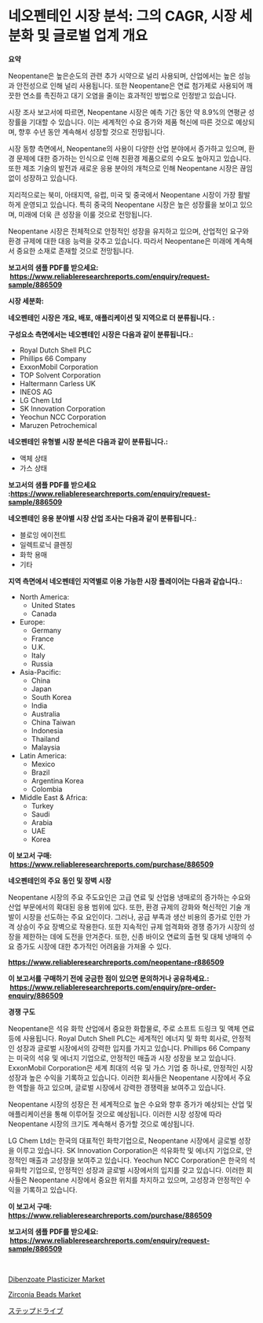 <p><h1>네오펜테인 시장 분석: 그의 CAGR, 시장 세분화 및 글로벌 업계 개요</h1></p><p><strong>요약</strong></p>
<p><p>Neopentane은 높은순도의 관련 추가 시약으로 널리 사용되며, 산업에서는 높은 성능과 안전성으로 인해 널리 사용됩니다. 또한 Neopentane은 연료 첨가제로 사용되어 깨끗한 연소를 촉진하고 대기 오염을 줄이는 효과적인 방법으로 인정받고 있습니다.</p><p>시장 조사 보고서에 따르면, Neopentane 시장은 예측 기간 동안 약 8.9%의 연평균 성장률을 기대할 수 있습니다. 이는 세계적인 수요 증가와 제품 혁신에 따른 것으로 예상되며, 향후 수년 동안 계속해서 성장할 것으로 전망됩니다.</p><p>시장 동향 측면에서, Neopentane의 사용이 다양한 산업 분야에서 증가하고 있으며, 환경 문제에 대한 증가하는 인식으로 인해 친환경 제품으로의 수요도 높아지고 있습니다. 또한 제조 기술의 발전과 새로운 응용 분야의 개척으로 인해 Neopentane 시장은 끊임없이 성장하고 있습니다.</p><p>지리적으로는 북미, 아태지역, 유럽, 미국 및 중국에서 Neopentane 시장이 가장 활발하게 운영되고 있습니다. 특히 중국의 Neopentane 시장은 높은 성장률을 보이고 있으며, 미래에 더욱 큰 성장을 이룰 것으로 전망됩니다.</p><p>Neopentane 시장은 전체적으로 안정적인 성장을 유지하고 있으며, 산업적인 요구와 환경 규제에 대한 대응 능력을 갖추고 있습니다. 따라서 Neopentane은 미래에 계속해서 중요한 소재로 존재할 것으로 전망됩니다.</p></p>
<p><strong>보고서의 샘플 PDF를 받으세요: &nbsp;<a href="https://www.reliableresearchreports.com/enquiry/request-sample/886509">https://www.reliableresearchreports.com/enquiry/request-sample/886509</a></strong></p>
<p><strong>시장 세분화:</strong></p>
<p><strong> 네오펜테인 시장은 개요, 배포, 애플리케이션 및 지역으로 더 분류됩니다. :</strong></p>
<p><strong>구성요소 측면에서는 네오펜테인 시장은 다음과 같이 분류됩니다.:</strong></p>
<p><ul><li>Royal Dutch Shell PLC</li><li>Phillips 66 Company</li><li>ExxonMobil Corporation</li><li>TOP Solvent Corporation</li><li>Haltermann Carless UK</li><li>INEOS AG</li><li>LG Chem Ltd</li><li>SK Innovation Corporation</li><li>Yeochun NCC Corporation</li><li>Maruzen Petrochemical</li></ul></p>
<p><strong> 네오펜테인 유형별 시장 분석은 다음과 같이 분류됩니다.:</strong></p>
<p><ul><li>액체 상태</li><li>가스 상태</li></ul></p>
<p><strong>보고서의 샘플 PDF를 받으세요 :<a href="https://www.reliableresearchreports.com/enquiry/request-sample/886509">https://www.reliableresearchreports.com/enquiry/request-sample/886509</a></strong></p>
<p><strong> 네오펜테인 응용 분야별 시장 산업 조사는 다음과 같이 분류됩니다.:</strong></p>
<p><ul><li>블로잉 에이전트</li><li>일렉트로닉 클렌징</li><li>화학 용매</li><li>기타</li></ul></p>
<p><strong>지역 측면에서 네오펜테인 지역별로 이용 가능한 시장 플레이어는 다음과 같습니다.:</strong></p>
<p><ul>
    <li>
        North America:
        <ul>
            <li>United States</li>
            <li>Canada</li>
        </ul>
    </li>
    <li>
        Europe:
        <ul>
            <li>Germany</li>
            <li>France</li>
            <li>U.K.</li>
            <li>Italy</li>
            <li>Russia</li>
        </ul>
    </li>
    <li>
        Asia-Pacific:
        <ul>
            <li>China</li>
            <li>Japan</li>
            <li>South Korea</li>
            <li>India</li>
            <li>Australia</li>
            <li>China Taiwan</li>
            <li>Indonesia</li>
            <li>Thailand</li>
            <li>Malaysia</li>
        </ul>
    </li>
    <li>
        Latin America:
        <ul>
            <li>Mexico</li>
            <li>Brazil</li>
            <li>Argentina Korea</li>
            <li>Colombia</li>
        </ul>
    </li>
    <li>
        Middle East & Africa:
        <ul>
            <li>Turkey</li>
            <li>Saudi</li>
            <li>Arabia</li>
            <li>UAE</li>
            <li>Korea</li>
        </ul>
    </li>
    </ul></p>
<p><strong>이 보고서 구매: &nbsp;<a href="https://www.reliableresearchreports.com/purchase/886509">https://www.reliableresearchreports.com/purchase/886509</a></strong></p>
<p><strong>네오펜테인의 주요 동인 및 장벽 시장</strong></p>
<p><p>Neopentane 시장의 주요 주도요인은 고급 연료 및 산업용 냉매로의 증가하는 수요와 산업 부문에서의 확대된 응용 범위에 있다. 또한, 환경 규제의 강화와 혁신적인 기술 개발이 시장을 선도하는 주요 요인이다. 그러나, 공급 부족과 생산 비용의 증가로 인한 가격 상승이 주요 장벽으로 작용한다. 또한 지속적인 규제 엄격화와 경쟁 증가가 시장의 성장을 제한하는 데에 도전을 안겨준다. 또한, 신종 바이오 연료의 출현 및 대체 냉매의 수요 증가도 시장에 대한 추가적인 어려움을 가져올 수 있다.</p></p>
<p><strong><a href="https://www.reliableresearchreports.com/neopentane-r886509">https://www.reliableresearchreports.com/neopentane-r886509</a></strong></p>
<p><strong>이 보고서를 구매하기 전에 궁금한 점이 있으면 문의하거나 공유하세요.: &nbsp;<a href="https://www.reliableresearchreports.com/enquiry/pre-order-enquiry/886509">https://www.reliableresearchreports.com/enquiry/pre-order-enquiry/886509</a></strong></p>
<p><strong>경쟁 구도</strong></p>
<p><p>Neopentane은 석유 화학 산업에서 중요한 화합물로, 주로 소프트 드링크 및 액체 연료 등에 사용됩니다. Royal Dutch Shell PLC는 세계적인 에너지 및 화학 회사로, 안정적인 성장과 글로벌 시장에서의 강력한 입지를 가지고 있습니다. Phillips 66 Company는 미국의 석유 및 에너지 기업으로, 안정적인 매출과 시장 성장을 보고 있습니다. ExxonMobil Corporation은 세계 최대의 석유 및 가스 기업 중 하나로, 안정적인 시장 성장과 높은 수익을 기록하고 있습니다. 이러한 회사들은 Neopentane 시장에서 주요한 역할을 하고 있으며, 글로벌 시장에서 강력한 경쟁력을 보여주고 있습니다.</p><p>Neopentane 시장의 성장은 전 세계적으로 높은 수요와 향후 증가가 예상되는 산업 및 애플리케이션을 통해 이루어질 것으로 예상됩니다. 이러한 시장 성장에 따라 Neopentane 시장의 크기도 계속해서 증가할 것으로 예상됩니다. </p><p>LG Chem Ltd는 한국의 대표적인 화학기업으로, Neopentane 시장에서 글로벌 성장을 이루고 있습니다. SK Innovation Corporation은 석유화학 및 에너지 기업으로, 안정적인 매출과 고성장을 보여주고 있습니다. Yeochun NCC Corporation은 한국의 석유화학 기업으로, 안정적인 성장과 글로벌 시장에서의 입지를 갖고 있습니다. 이러한 회사들은 Neopentane 시장에서 중요한 위치를 차지하고 있으며, 고성장과 안정적인 수익을 기록하고 있습니다.</p></p>
<p><strong>이 보고서 구매: &nbsp; <a href="https://www.reliableresearchreports.com/purchase/886509">https://www.reliableresearchreports.com/purchase/886509</a></strong></p>
<p><strong>보고서의 샘플 PDF를 받으세요: &nbsp;<a href="https://www.reliableresearchreports.com/enquiry/request-sample/886509">https://www.reliableresearchreports.com/enquiry/request-sample/886509</a></strong><strong></strong></p>
<p>&nbsp;</p>
<p><p><a href="https://flame-sidecar-702.notion.site/Dibenzoate-Plasticizer-Market-Size-Reflecting-a-Forecast-Till-2031-Market-By-Type-By-Application-a-736c1d85ec0c456a9ddcab8f7867d31e">Dibenzoate Plasticizer Market</a></p><p><a href="https://pretty-mail-caf.notion.site/Zirconia-Beads-Market-Size-Global-Industry-Overview-Market-Segmentation-and-Forecast-2024-to-2031-e63f23b132264c15b73ed3484c2ce376">Zirconia Beads Market</a></p><p><a href="https://github.com/SarahFahey88/Market-Research-Report-List-1/blob/main/663945221727.md">ステップドライブ</a></p></p>
